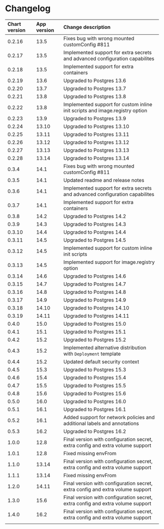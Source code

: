 # Changelog

| Chart version | App version | Change description |
| :------------ | :---------- | :----------------- |
| 0.2.16 | 13.5 | Fixes bug with wrong mounted customConfig #811 |
| 0.2.17 | 13.5 | Implemented support for extra secrets and advanced configuration capabilites |
| 0.2.18 | 13.5 | Implemented support for extra containers |
| 0.2.19 | 13.6 | Upgraded to Postgres 13.6 |
| 0.2.20 | 13.7 | Upgraded to Postgres 13.7 |
| 0.2.21 | 13.8 | Upgraded to Postgres 13.8 |
| 0.2.22 | 13.8 | Implemented support for custom inline init scripts and image.registry option |
| 0.2.23 | 13.9 | Upgraded to Postgres 13.9 |
| 0.2.24 | 13.10 | Upgraded to Postgres 13.10 |
| 0.2.25 | 13.11 | Upgraded to Postgres 13.11 |
| 0.2.26 | 13.12 | Upgraded to Postgres 13.12 |
| 0.2.27 | 13.13 | Upgraded to Postgres 13.13 |
| 0.2.28 | 13.14 | Upgraded to Postgres 13.14 |
| 0.3.4 | 14.1 | Fixes bug with wrong mounted customConfig #811 |
| 0.3.5 | 14.1 | Updated readme and release notes |
| 0.3.6 | 14.1 | Implemented support for extra secrets and advanced configuration capabilites |
| 0.3.7 | 14.1 | Implemented support for extra containers |
| 0.3.8 | 14.2 | Upgraded to Postgres 14.2 |
| 0.3.9 | 14.3 | Upgraded to Postgres 14.3 |
| 0.3.10 | 14.4 | Upgraded to Postgres 14.4 |
| 0.3.11 | 14.5 | Upgraded to Postgres 14.5 |
| 0.3.12 | 14.5 | Implemented support for custom inline init scripts |
| 0.3.13 | 14.5 | Implemented support for image.registry option |
| 0.3.14 | 14.6 | Upgraded to Postgres 14.6 |
| 0.3.15 | 14.7 | Upgraded to Postgres 14.7 |
| 0.3.16 | 14.8 | Upgraded to Postgres 14.8 |
| 0.3.17 | 14.9 | Upgraded to Postgres 14.9 |
| 0.3.18 | 14.10 | Upgraded to Postgres 14.10 |
| 0.3.19 | 14.11 | Upgraded to Postgres 14.11 |
| 0.4.0 | 15.0 | Upgraded to Postgres 15.0 |
| 0.4.1 | 15.1 | Upgraded to Postgres 15.1 |
| 0.4.2 | 15.2 | Upgraded to Postgres 15.2 |
| 0.4.3 | 15.2 | Implemented alternative distribution with `Deployment` template |
| 0.4.4 | 15.2 | Updated default security context |
| 0.4.5 | 15.3 | Upgraded to Postgres 15.3 |
| 0.4.6 | 15.4 | Upgraded to Postgres 15.4 |
| 0.4.7 | 15.5 | Upgraded to Postgres 15.5 |
| 0.4.8 | 15.6 | Upgraded to Postgres 15.6 |
| 0.5.0 | 16.0 | Upgraded to Postgres 16.0 |
| 0.5.1 | 16.1 | Upgraded to Postgres 16.1 |
| 0.5.2 | 16.1 | Added support for network policies and additional labels and annotations |
| 0.5.3 | 16.2 | Upgraded to Postgres 16.2 |
| 1.0.0 | 12.8 | Final version with configuration secret, extra config and extra volume support |
| 1.0.1 | 12.8 | Fixed missing envFrom |
| 1.1.0 | 13.14 | Final version with configuration secret, extra config and extra volume support |
| 1.1.1 | 13.14 | Fixed missing envFrom |
| 1.2.0 | 14.11 | Final version with configuration secret, extra config and extra volume support |
| 1.3.0 | 15.6 | Final version with configuration secret, extra config and extra volume support |
| 1.4.0 | 16.2 | Final version with configuration secret, extra config and extra volume support |
| | | |
